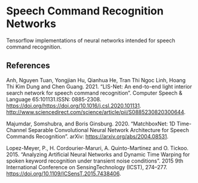# Speech Command Recognition Networks

Tensorflow implementations of neural networks intended for speech command recognition.

## References

Anh, Nguyen Tuan, Yongjian Hu, Qianhua He, Tran Thi Ngoc Linh, Hoang Thi Kim Dung and Chen Guang. 2021. “LIS-Net: An end-to-end light interior search network for speech command recognition”. Computer Speech & Language 65:101131.ISSN: 0885-2308. https://doi.org/https://doi.org/10.1016/j.csl.2020.101131. http://www.sciencedirect.com/science/article/pii/S0885230820300644.

Majumdar, Somshubra, and Boris Ginsburg. 2020. “MatchboxNet: 1D Time-Channel Separable Convolutional Neural Network Architecture for Speech Commands Recognition”. arXiv: https://arxiv.org/abs/2004.08531.

Lopez-Meyer, P., H. Cordourier-Maruri, A. Quinto-Martinez and O. Tickoo. 2015. “Analyzing Artificial Neural Networks and Dynamic Time Warping for spoken keyword recognition under transient noise conditions”. 2015 9th International Conference on SensingTechnology (ICST), 274–277. https://doi.org/10.1109/ICSensT.2015.7438406.

